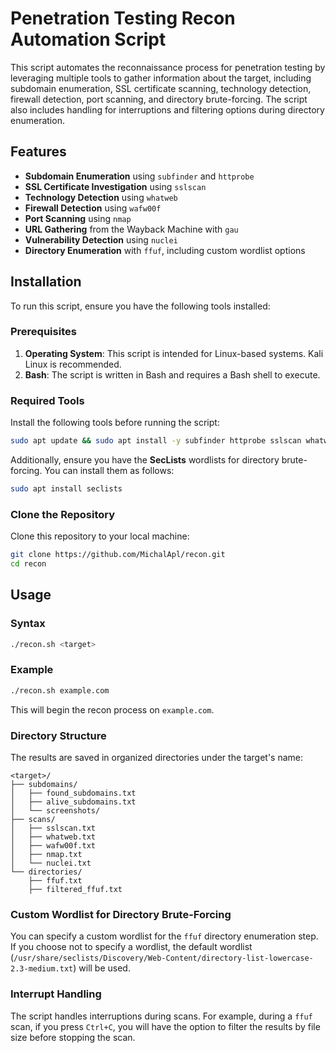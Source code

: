 
# Penetration Testing Recon Automation Script

This script automates the reconnaissance process for penetration testing by leveraging multiple tools to gather information about the target, including subdomain enumeration, SSL certificate scanning, technology detection, firewall detection, port scanning, and directory brute-forcing. The script also includes handling for interruptions and filtering options during directory enumeration.

## Features
- **Subdomain Enumeration** using `subfinder` and `httprobe`
- **SSL Certificate Investigation** using `sslscan`
- **Technology Detection** using `whatweb`
- **Firewall Detection** using `wafw00f`
- **Port Scanning** using `nmap`
- **URL Gathering** from the Wayback Machine with `gau`
- **Vulnerability Detection** using `nuclei`
- **Directory Enumeration** with `ffuf`, including custom wordlist options

## Installation

To run this script, ensure you have the following tools installed:

### Prerequisites
1. **Operating System**: This script is intended for Linux-based systems. Kali Linux is recommended.
2. **Bash**: The script is written in Bash and requires a Bash shell to execute.

### Required Tools
Install the following tools before running the script:

```bash
sudo apt update && sudo apt install -y subfinder httprobe sslscan whatweb wafw00f nmap gau nuclei ffuf
```

Additionally, ensure you have the **SecLists** wordlists for directory brute-forcing. You can install them as follows:

```bash
sudo apt install seclists
```

### Clone the Repository
Clone this repository to your local machine:

```bash
git clone https://github.com/MichalApl/recon.git
cd recon
```

## Usage

### Syntax

```bash
./recon.sh <target>
```

### Example

```bash
./recon.sh example.com
```

This will begin the recon process on `example.com`.

### Directory Structure

The results are saved in organized directories under the target's name:

```text
<target>/
├── subdomains/
│   ├── found_subdomains.txt
│   ├── alive_subdomains.txt
│   └── screenshots/
├── scans/
│   ├── sslscan.txt
│   ├── whatweb.txt
│   ├── wafw00f.txt
│   ├── nmap.txt
│   └── nuclei.txt
└── directories/
    ├── ffuf.txt
    ├── filtered_ffuf.txt
```

### Custom Wordlist for Directory Brute-Forcing

You can specify a custom wordlist for the `ffuf` directory enumeration step. If you choose not to specify a wordlist, the default wordlist (`/usr/share/seclists/Discovery/Web-Content/directory-list-lowercase-2.3-medium.txt`) will be used.

### Interrupt Handling

The script handles interruptions during scans. For example, during a `ffuf` scan, if you press `Ctrl+C`, you will have the option to filter the results by file size before stopping the scan.
